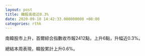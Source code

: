 ```yaml
---
layout: post
title: 韓股高收近0.3%
date: 2020-09-18 14:42:33.000000000 +08:00
categories: rthk
---
```


南韓股市上升，首爾綜合指數收市報2412點，上升6點，升幅近0.3%。

總結本周表現，韓股累計上升0.6%。
